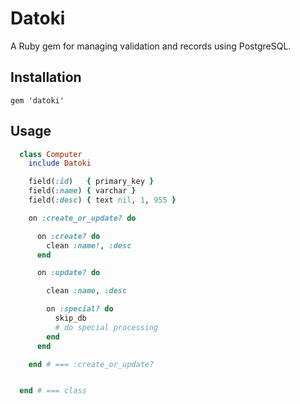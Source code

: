 
# Datoki

A Ruby gem for managing validation and records using PostgreSQL.

## Installation

    gem 'datoki'

## Usage

```ruby
  class Computer
    include Datoki

    field(:id)   { primary_key }
    field(:name) { varchar }
    field(:desc) { text nil, 1, 955 }

    on :create_or_update? do

      on :create? do
        clean :name!, :desc
      end

      on :update? do

        clean :name, :desc

        on :special? do
          skip_db
          # do special processing
        end
      end

    end # === :create_or_update?


  end # === class
```

